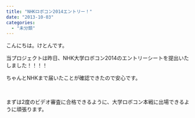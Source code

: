 ```yaml
---
title: "NHKロボコン2014エントリー！"
date: "2013-10-03"
categories: 
  - "未分類"
---
```


こんにちは。けとんです。

当プロジェクトは昨日、NHK大学ロボコン2014のエントリーシートを提出いたしました！！！！

ちゃんとNHKまで届いたことが確認できたので安心です。

 

まずは2度のビデオ審査に合格できるように、大学ロボコン本戦に出場できるように頑張ります。
